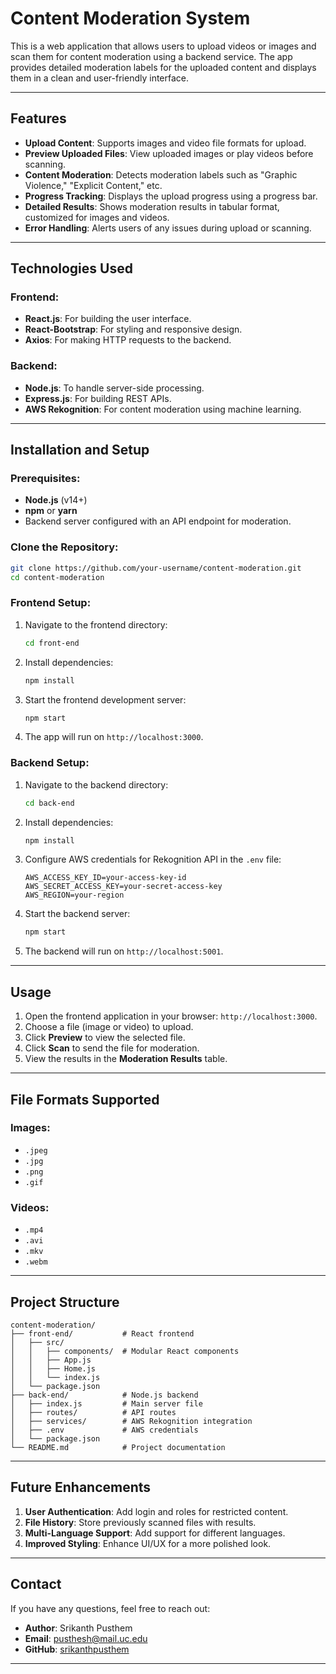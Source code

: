 
# Content Moderation System

This is a web application that allows users to upload videos or images and scan them for content moderation using a backend service. The app provides detailed moderation labels for the uploaded content and displays them in a clean and user-friendly interface.

---

## Features

- **Upload Content**: Supports images and video file formats for upload.
- **Preview Uploaded Files**: View uploaded images or play videos before scanning.
- **Content Moderation**: Detects moderation labels such as "Graphic Violence," "Explicit Content," etc.
- **Progress Tracking**: Displays the upload progress using a progress bar.
- **Detailed Results**: Shows moderation results in tabular format, customized for images and videos.
- **Error Handling**: Alerts users of any issues during upload or scanning.

---

## Technologies Used

### Frontend:
- **React.js**: For building the user interface.
- **React-Bootstrap**: For styling and responsive design.
- **Axios**: For making HTTP requests to the backend.

### Backend:
- **Node.js**: To handle server-side processing.
- **Express.js**: For building REST APIs.
- **AWS Rekognition**: For content moderation using machine learning.

---

## Installation and Setup

### Prerequisites:
- **Node.js** (v14+)
- **npm** or **yarn**
- Backend server configured with an API endpoint for moderation.

### Clone the Repository:
```bash
git clone https://github.com/your-username/content-moderation.git
cd content-moderation
```

### Frontend Setup:
1. Navigate to the frontend directory:
   ```bash
   cd front-end
   ```

2. Install dependencies:
   ```bash
   npm install
   ```

3. Start the frontend development server:
   ```bash
   npm start
   ```

4. The app will run on `http://localhost:3000`.

### Backend Setup:
1. Navigate to the backend directory:
   ```bash
   cd back-end
   ```

2. Install dependencies:
   ```bash
   npm install
   ```

3. Configure AWS credentials for Rekognition API in the `.env` file:
   ```plaintext
   AWS_ACCESS_KEY_ID=your-access-key-id
   AWS_SECRET_ACCESS_KEY=your-secret-access-key
   AWS_REGION=your-region
   ```

4. Start the backend server:
   ```bash
   npm start
   ```

5. The backend will run on `http://localhost:5001`.

---

## Usage

1. Open the frontend application in your browser: `http://localhost:3000`.
2. Choose a file (image or video) to upload.
3. Click **Preview** to view the selected file.
4. Click **Scan** to send the file for moderation.
5. View the results in the **Moderation Results** table.

---

## File Formats Supported

### Images:
- `.jpeg`
- `.jpg`
- `.png`
- `.gif`

### Videos:
- `.mp4`
- `.avi`
- `.mkv`
- `.webm`

---

## Project Structure

```
content-moderation/
├── front-end/           # React frontend
│   ├── src/
│   │   ├── components/  # Modular React components
│   │   ├── App.js
│   │   ├── Home.js
│   │   └── index.js
│   └── package.json
├── back-end/            # Node.js backend
│   ├── index.js         # Main server file
│   ├── routes/          # API routes
│   ├── services/        # AWS Rekognition integration
│   ├── .env             # AWS credentials
│   └── package.json
└── README.md            # Project documentation
```

---


## Future Enhancements

1. **User Authentication**: Add login and roles for restricted content.
2. **File History**: Store previously scanned files with results.
3. **Multi-Language Support**: Add support for different languages.
4. **Improved Styling**: Enhance UI/UX for a more polished look.

---



## Contact

If you have any questions, feel free to reach out:

- **Author**: Srikanth Pusthem
- **Email**: pusthesh@mail.uc.edu
- **GitHub**: [srikanthpusthem](https://github.com/srikanthpusthem) 

---

